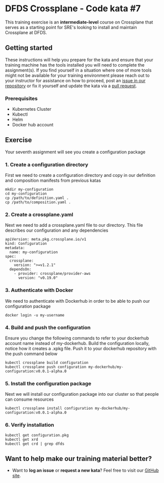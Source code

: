 DFDS Crossplane - Code kata #7
======================================

This training exercise is an **intermediate-level** course on Crossplane that serves as a starting point for SRE's looking to install and maintain Crossplane at DFDS.

## Getting started
These instructions will help you prepare for the kata and ensure that your training machine has the tools installed you will need to complete the assignment(s). If you find yourself in a situation where one of more tools might not be available for your training environment please reach out to your instructor for assistance on how to proceed, post an [issue in our repository](https://github.com/dfds/dojo/issues) or fix it yourself and update the kata via a [pull request](https://github.com/dfds/dojo/pulls).

### Prerequisites
* Kubernetes Cluster
* Kubectl
* Helm
* Docker hub account

## Exercise
Your seventh assignment will see you create a configuration package

### 1. Create a configuration directory

First we need to create a configuration directory and copy in our definition and composition manifests from previous katas
```
mkdir my-configuration
cd my-configuration
cp /path/to/definition.yaml .
cp /path/to/composition.yaml .
```

### 2. Create a crossplane.yaml

Next we need to add a crossplane.yaml file to our directory. This file describes our configuration and any dependencies

```
apiVersion: meta.pkg.crossplane.io/v1
kind: Configuration
metadata:
  name: my-configuration
spec:
  crossplane:
    version: ">=v1.2.1"
  dependsOn:
    - provider: crossplane/provider-aws
      version: "v0.19.0"
```
### 3. Authenticate with Docker

We need to authenticate with Dockerhub in order to be able to push our configuration package

```
docker login -u my-username
```


### 4. Build and push the configuration

Ensure you change the following commands to refer to your dockerhub account name instead of my-dockerhub.
Build the configuration locally, notice how it creates a .xpkg file. Push it to your dockerhub repository with the push command below

```
kubectl crossplane build configuration
kubectl crossplane push configuration my-dockerhub/my-configuration:v0.0.1-alpha.0
```

### 5. Install the configuration package

Next we will install our configuration package into our cluster so that people can consume resources

```
kubectl crossplane install configuration my-dockerhub/my-configuration:v0.0.1-alpha.0
```

### 6. Verify installation

```
kubectl get configuration.pkg
kubectl get xrd
kubectl get crd | grep dfds
```


## Want to help make our training material better?
 * Want to **log an issue** or **request a new kata**? Feel free to visit our [GitHub site](https://github.com/dfds/dojo/issues).